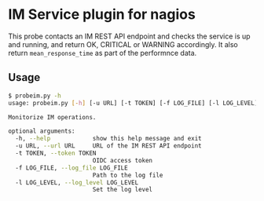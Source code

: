 # IM Service plugin for nagios

This probe contacts an IM REST API endpoint and checks the service is up and running,
and return OK, CRITICAL or WARNING accordingly. It also return ``mean_response_time``
as part of the performnce data.

## Usage

```sh
$ probeim.py -h
usage: probeim.py [-h] [-u URL] [-t TOKEN] [-f LOG_FILE] [-l LOG_LEVEL]

Monitorize IM operations.

optional arguments:
  -h, --help            show this help message and exit
  -u URL, --url URL     URL of the IM REST API endpoint
  -t TOKEN, --token TOKEN
                        OIDC access token
  -f LOG_FILE, --log_file LOG_FILE
                        Path to the log file
  -l LOG_LEVEL, --log_level LOG_LEVEL
                        Set the log level
```
